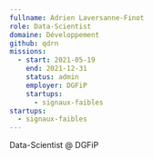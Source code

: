 ```yaml
---
fullname: Adrien Laversanne-Finot
role: Data-Scientist
domaine: Développement
github: qdrn
missions:
  - start: 2021-05-19
    end: 2021-12-31
    status: admin
    employer: DGFiP
    startups:
      - signaux-faibles
startups:
  - signaux-faibles
---
```

Data-Scientist @ DGFiP